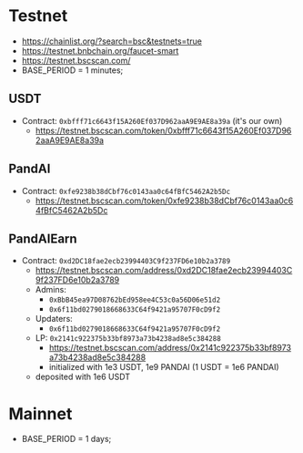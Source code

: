 # Testnet
- https://chainlist.org/?search=bsc&testnets=true
- https://testnet.bnbchain.org/faucet-smart
- https://testnet.bscscan.com/
- BASE_PERIOD = 1 minutes;

## USDT
- Contract: `0xbfff71c6643f15A260Ef037D962aaA9E9AE8a39a` (it's our own)
  - https://testnet.bscscan.com/token/0xbfff71c6643f15A260Ef037D962aaA9E9AE8a39a

## PandAI
- Contract: `0xfe9238b38dCbf76c0143aa0c64fBfC5462A2b5Dc`
  - https://testnet.bscscan.com/token/0xfe9238b38dCbf76c0143aa0c64fBfC5462A2b5Dc

## PandAIEarn
- Contract: `0xd2DC18fae2ecb23994403C9f237FD6e10b2a3789`
  - https://testnet.bscscan.com/address/0xd2DC18fae2ecb23994403C9f237FD6e10b2a3789
  - Admins: 
    - `0xBbB45ea97D08762bEd958ee4C53c0a56D06e51d2`
    - `0x6f11bd0279018668633C64f9421a95707F0cD9f2`
  - Updaters:
    - `0x6f11bd0279018668633C64f9421a95707F0cD9f2`
  - LP: `0x2141c922375b33bf8973a73b4238ad8e5c384288`
    - https://testnet.bscscan.com/address/0x2141c922375b33bf8973a73b4238ad8e5c384288
    - initialized with 1e3 USDT, 1e9 PANDAI (1 USDT = 1e6 PANDAI)
  - deposited with 1e6 USDT


# Mainnet
- BASE_PERIOD = 1 days;